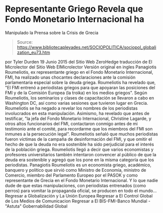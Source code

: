# Representante Griego Revela que Fondo Monetario Internacional ha 
Manipulado la Prensa sobre la Crisis de Grecia

> Source: https://www.bibliotecapleyades.net/SOCIOPOLITICA/sociopol_globalization_eu73.htm

por Tyler Durden
19 Junio 2015
del Sitio Web ZeroHedge
traducción de El Microlector
del Sitio Web ElMicrolector
Versión original en ingles
Panagiotis Roumeliotis, ex representante griego en el Fondo Monetario Internacional, FMI, ha realizado unas chocantes declaraciones ante la comisión parlamentaria especial sobre la deuda griega.
Roumeliotis ha revelado que,
"El FMI entrenó a periodistas griegos para que apoyaran las posiciones del FMI y de la Comisión Europea (la troika) en los medios griegos".
Según Roumeliotis, los seminarios y clases de capacitación se llevaron a cabo en Washington DC, así como varias sesiones que tuvieron lugar en Grecia. Roumeliotis se ha negado a revelar los nombres de los periodistas involucrados en esta manipulación. Asimismo, ha revelado que antes de testificar,
"la jefa del Fondo Monetario Internacional, Christine Lagarde, y otros altos funcionarios del FMI, contactaron conmigo antes de mi testimonio ante el comité, para recordarme que los miembros del FMI son inmunes a la persecución legal".
Roumeliotis señaló que muchos periodistas fueron víctimas de la campaña de desinformación del FMI, y que omitir el hecho de que la deuda no era sostenible ha sido perjudicial para el interés de la población griega. Roumeliotis llegó a decir que varios economistas y profesores universitarios también intentaron convencer al público de que la deuda era sostenible y agregó que los pone en la misma categoría que los periodistas. Panagiotis Roumeliotis es un economista griego, académico, banquero y político que sirvió como Ministro de Economía, ministro de Comercio, miembro del Parlamento Europeo por el PASOK y como representante de Grecia en el Fondo Monetario Internacional. Y lo que nadie dude de que estas manipulaciones, con periodistas entrenados (como perros) para vomitar la propaganda oficial, se producen en todo el mundo...
Regresar a Globalización y La Unión Europea
Regresar a El Control Global de Los Medios de Comunicacion
Regresar a El BIS-FMI-Banco Mundial -"Astuta" Gobernabilidad Global
